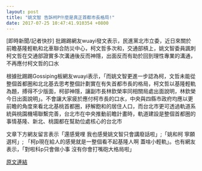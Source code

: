 ```yaml
---
layout: post
title: "姚文智 告訴柯P什麼是真正首都市長格局!"
date: 2017-07-25 10:47:41.910354 +0800
---
```


[即時新聞/記者快抄] 批踢踢網友wuayi發文表示，民進黨北市立委，近日來關於前瞻基隆輕軌和北車聯合防災中心，柯文哲多次和，交通部槓上，姚文智委員諷刺柯文哲在交通部證實多次溝通後反而神隱，出面反而有助於回到理性專業的溝通，不再應付柯文哲的口水

根據批踢踢Gossiping板網友wuayi表示，「而姚文智更進一步認為柯，文哲未能從整個首都圈和北北基去思考整個計劃實在有失首都市長的格局，柯文哲以基隆輕軌為題，搏得不少版面，柯卻神隱，讓副市長林欽榮率同相關局處出面說明，林欽榮今日出面說明」。不會讓大家疲於應付柯市長的口水，中央與四縣市政府均應以更前瞻的角度來看北北基桃首都圈，紓解飽和的居住人口，而台北市更可透過軌道系統與桃園機場聯繫完善，台北市在中央推動前瞻計畫時，軌道建設是整個首都圈的事情基隆、新北、桃園都在幫助位處核心的台北市

文章下方網友留言表示「還感覺哩 我也感覺姚文智只會講廢話啦」;「姚和柯  寧願選柯」; 「柯p現在給人的感覺就是一整個看不起基隆人啊 蓋啥小輕軌」。也有網友表示，「對啦科p只會做小事 沒有你會打嘴砲大格局啦」

<a href = "https://www.ptt.cc/bbs/Gossiping/M.1500946206.A.D1A.html">原文連結</a>

